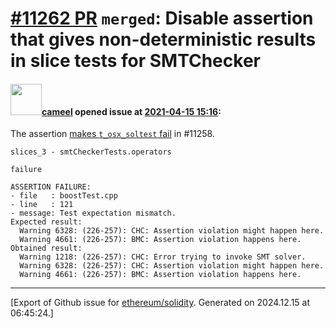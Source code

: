 # [\#11262 PR](https://github.com/ethereum/solidity/pull/11262) `merged`: Disable assertion that gives non-deterministic results in slice tests for SMTChecker

#### <img src="https://avatars.githubusercontent.com/u/137030?v=4" width="50">[cameel](https://github.com/cameel) opened issue at [2021-04-15 15:16](https://github.com/ethereum/solidity/pull/11262):

The assertion [makes `t_osx_soltest` fail](https://app.circleci.com/pipelines/github/ethereum/solidity/15022/workflows/18783d20-6c02-4ed5-af01-a37639a0c930/jobs/684667) in #11258.

```
slices_3 - smtCheckerTests.operators

failure

ASSERTION FAILURE:
- file   : boostTest.cpp
- line   : 121
- message: Test expectation mismatch.
Expected result:
  Warning 6328: (226-257): CHC: Assertion violation might happen here.
  Warning 4661: (226-257): BMC: Assertion violation happens here.
Obtained result:
  Warning 1218: (226-257): CHC: Error trying to invoke SMT solver.
  Warning 6328: (226-257): CHC: Assertion violation might happen here.
  Warning 4661: (226-257): BMC: Assertion violation happens here.
```
 




-------------------------------------------------------------------------------



[Export of Github issue for [ethereum/solidity](https://github.com/ethereum/solidity). Generated on 2024.12.15 at 06:45:24.]
